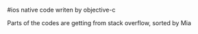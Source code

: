 #ios native code writen by objective-c

Parts of the codes are getting from stack overflow, sorted by Mia
